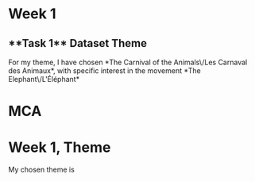 <!DOCTYPE html>
<html lang="en">

<head>

<!-- Emily -->
<title> INFOST2024 </title>
    
</head>

<h1> Week 1 </h1>
<h2>**Task 1** Dataset Theme </h2>
<p> For my theme, I have chosen *The Carnival of the Animals\/Les Carnaval des Animaux*, with specific interest in the movement *The Elephant\/L'Éléphant* </p>





  <body> 
    
# MCA

<h1> Week 1, Theme </h1>

My chosen theme is






  </body>
  
  
</html>



